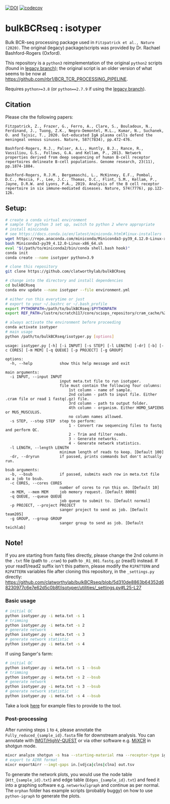 [![DOI](https://zenodo.org/badge/DOI/10.5281/zenodo.5717959.svg)](https://doi.org/10.5281/zenodo.5717959)
[![codecov](https://codecov.io/gh/clatworthylab/bulkBCRseq/branch/master/graph/badge.svg?token=I6APMCARTA)](https://codecov.io/gh/clatworthylab/bulkBCRseq)

# bulkBCRseq : isotyper
Bulk BCR-seq processing package used in `Fitzpatrick et al., Nature (2020)`. The original (legacy) package/scripts was provided by Dr. Rachael Bashford-Rogers (Oxford).

This repository is a `python3` reimplementation of the original `python2` scripts (found in [legacy branch](https://github.com/clatworthylab/bulkBCRseq/tree/legacy)); the original script is an older version of what seems to be now at https://github.com/rbr1/BCR_TCR_PROCESSING_PIPELINE.

Requires `python>=3.8` (or `python==2.7.9` if using the [legacy branch](https://github.com/clatworthylab/bulkBCRseq/tree/legacy)).

## Citation
Please cite the following papers:
```
Fitzpatrick, Z., Frazer, G., Ferro, A., Clare, S., Bouladoux, N., Ferdinand, J., Tuong, Z.K., Negro-Demontel, M.L., Kumar, N., Suchanek, O. and Tajsic, T., 2020. Gut-educated IgA plasma cells defend the meningeal venous sinuses. Nature, 587(7834), pp.472-476.

Bashford-Rogers, R.J., Palser, A.L., Huntly, B.J., Rance, R., Vassiliou, G.S., Follows, G.A. and Kellam, P., 2013. Network properties derived from deep sequencing of human B-cell receptor repertoires delineate B-cell populations. Genome research, 23(11), pp.1874-1884.

Bashford-Rogers, R.J.M., Bergamaschi, L., McKinney, E.F., Pombal, D.C., Mescia, F., Lee, J.C., Thomas, D.C., Flint, S.M., Kellam, P., Jayne, D.R.W. and Lyons, P.A., 2019. Analysis of the B cell receptor repertoire in six immune-mediated diseases. Nature, 574(7776), pp.122-126.
```

## Setup:
```bash
# create a conda virtual environment
# sample for python 3 set up, switch to python 2 where appropriate
# install miniconda
# see https://docs.conda.io/en/latest/miniconda.html#linux-installers
wget https://repo.anaconda.com/miniconda/Miniconda3-py39_4.12.0-Linux-x86_64.sh
bash Miniconda3-py39_4.12.0-Linux-x86_64.sh
eval "$(/path/to/miniconda2/bin/conda shell.bash hook)"
conda init
conda create --name isotyper python=3.9

# clone this repository
git clone https://github.com/clatworthylab/bulkBCRseq

# change into the directory and install dependencies
cd bulkBCRseq
conda env update --name isotyper --file environment.yml
```

```bash
# either run this everytime or just
# export to your ~/.bashrc or ~/.bash_profile
export PYTHONPATH=/path/to/bulkBCRseq:$PYTHONPATH
export REF_PATH=/lustre/scratch117/core/sciops_repository/cram_cache/%2s/%2s/%s:/lustre/scratch118/core/sciops_repository/cram_cache/%2s/%2s/%s:URL=http:://refcache.dnapipelines.sanger.ac.uk::8000/%s

# always activate the environment before proceeding
conda activate isotyper
# main usage
python /path/to/bulkBCRseq/isotyper.py [options]
```

```
usage: isotyper.py [-h] [-i INPUT] [-s STEP] [-l LENGTH] [-dr] [-b] [-c CORES] [-m MEM] [-q QUEUE] [-p PROJECT] [-g GROUP]

options:
  -h, --help            show this help message and exit

main arguments:
  -i INPUT, --input INPUT
                        input meta.txt file to run isotyper.
                        file must contain the following four columns:
                            1st column - name of sample.
                            2nd column - path to input file. Either .cram file or read 1 fastq(.gz) file.
                            3rd column - path to output folder.
                            4th column - organism. Either HOMO_SAPIENS or MUS_MUSCULUS.
                            no column names allowed.
  -s STEP, --step STEP  step to perform:
                            1 - Convert raw sequencing files to fastq and perform QC.
                            2 - Trim and filter reads.
                            3 - Generate networks.
                            4 - Generate network statistics.
  -l LENGTH, --length LENGTH
                        minimum length of reads to keep. [Default 100]
  -dr, --dryrun         if passed, prints commands but don't actually run.

bsub arguments:
  -b, --bsub            if passed, submits each row in meta.txt file as a job to bsub.
  -c CORES, --cores CORES
                        number of cores to run this on. [Default 10]
  -m MEM, --mem MEM     job memory request. [Default 8000]
  -q QUEUE, --queue QUEUE
                        job queue to submit to. [Default normal]
  -p PROJECT, --project PROJECT
                        sanger project to send as job. [Default team205]
  -g GROUP, --group GROUP
                        sanger group to send as job. [Default teichlab]
```

## Note!
If you are starting from fastq files directly, please change the 2nd column in the `.txt` file (path to `.cram`) to path to `_R1_001.fastq.gz` (read1) instead. If your read1/read2 suffix isn't this pattern, please modify the `R1PATTERN` and `R2PATTERN` variables file after cloning this repository, in the `_settings.py` directly:
https://github.com/clatworthylab/bulkBCRseq/blob/5d310de8863b64352d68230977c6e7e62d5c0b8f/isotyper/utilities/_settings.py#L25-L27


### Basic usage
```bash
# initial QC
python isotyper.py -i meta.txt -s 1
# trimming
python isotyper.py -i meta.txt -s 2
# generate network
python isotyper.py -i meta.txt -s 3
# generate network statistic
python isotyper.py -i meta.txt -s 4
```

If using Sanger's farm:
```bash
# initial QC
python isotyper.py -i meta.txt -s 1 --bsub
# trimming
python isotyper.py -i meta.txt -s 2 --bsub
# generate network
python isotyper.py -i meta.txt -s 3 --bsub
# generate network statistic
python isotyper.py -i meta.txt -s 4 --bsub
```

Take a look [here](https://github.com/clatworthylab/bulkBCRseq/tree/master/tests/data) for example files to provide to the tool.


### Post-processing

After running steps `1` to `4`, please annotate the `Fully_reduced_{sample_id}.fasta` file for downstream analysis. You can annotate with [IMGT/HighV-QUEST](https://imgt.org/HighV-QUEST/home.action) or via other software e.g. [MiXCR](https://mixcr.readthedocs.io/en/latest/) in shotgun mode.

```bash
mixcr analyze shotgun -s hsa --starting-material rna --receptor-type igh Fully_reduced_{sample_id}.fasta {sample_id} 
# export to AIRR format
mixcr exportAirr --imgt-gaps in.[vdjca|clns|clna] out.tsv
```

To generate the network plots, you would use the node table (`Att_{sample_id}.txt`) and edge table (`Edges_{sample_id}.txt`) and feed it into a graphing software e.g. `networkx`/`igraph` and continue as per normal. The `orphan` folder has example scripts (probably buggy) on how to use `python-igraph` to generate the plots.

